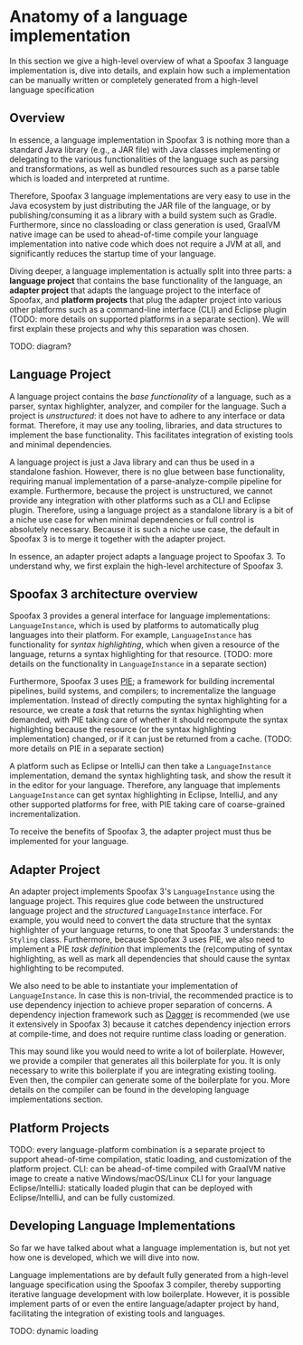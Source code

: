 # Anatomy of a language implementation

In this section we give a high-level overview of what a Spoofax 3 language implementation is, dive into details, and explain how such a implementation can be manually written or completely generated from a high-level language specification

## Overview

In essence, a language implementation in Spoofax 3 is nothing more than a standard Java library (e.g., a JAR file) with Java classes implementing or delegating to the various functionalities of the language such as parsing and transformations, as well as bundled resources such as a parse table which is loaded and interpreted at runtime.

Therefore, Spoofax 3 language implementations are very easy to use in the Java ecosystem by just distributing the JAR file of the language, or by publishing/consuming it as a library with a build system such as Gradle.
Furthermore, since no classloading or class generation is used, GraalVM native image can be used to ahead-of-time compile your language implementation into native code which does not require a JVM at all, and significantly reduces the startup time of your language.

Diving deeper, a language implementation is actually split into three parts: a __language project__ that contains the base functionality of the language, an __adapter project__ that adapts the language project to the interface of Spoofax, and __platform projects__ that plug the adapter project into various other platforms such as a command-line interface (CLI) and Eclipse plugin (TODO: more details on supported platforms in a separate section).
We will first explain these projects and why this separation was chosen.

TODO: diagram?

## Language Project

A language project contains the _base functionality_ of a language, such as a parser, syntax highlighter, analyzer, and compiler for the language.
Such a project is _unstructured_: it does not have to adhere to any interface or data format. Therefore, it may use any tooling, libraries, and data structures to implement the base functionality.
This facilitates integration of existing tools and minimal dependencies.

A language project is just a Java library and can thus be used in a standalone fashion.
However, there is no glue between base functionality, requiring manual implementation of a parse-analyze-compile pipeline for example.
Furthermore, because the project is unstructured, we cannot provide any integration with other platforms such as a CLI and Eclipse plugin.
Therefore, using a language project as a standalone library is a bit of a niche use case for when minimal dependencies or full control is absolutely necessary.
Because it is such a niche use case, the default in Spoofax 3 is to merge it together with the adapter project.

In essence, an adapter project adapts a language project to Spoofax 3.
To understand why, we first explain the high-level architecture of Spoofax 3.

## Spoofax 3 architecture overview

Spoofax 3 provides a general interface for language implementations: `LanguageInstance`, which is used by platforms to automatically plug languages into their platform.
For example, `LanguageInstance` has functionality for _syntax highlighting_, which when given a resource of the language, returns a syntax highlighting for that resource.
(TODO: more details on the functionality in `LanguageInstance` in a separate section)

Furthermore, Spoofax 3 uses [PIE](https://github.com/metaborg/pie); a framework for building incremental pipelines, build systems, and compilers; to incrementalize the language implementation.
Instead of directly computing the syntax highlighting for a resource, we create a _task_ that returns the syntax highlighting when demanded, with PIE taking care of whether it should recompute the syntax highlighting because the resource (or the syntax highlighting implementation) changed, or if it can just be returned from a cache.
(TODO: more details on PIE in a separate section)

A platform such as Eclipse or IntelliJ can then take a `LanguageInstance` implementation, demand the syntax highlighting task, and show the result it in the editor for your language.
Therefore, any language that implements `LanguageInstance` can get syntax highlighting in Eclipse, IntelliJ, and any other supported platforms for free, with PIE taking care of coarse-grained incrementalization.

To receive the benefits of Spoofax 3, the adapter project must thus be implemented for your language.

## Adapter Project

An adapter project implements Spoofax 3's `LanguageInstance` using the language project. This requires glue code between the unstructured language project and the _structured_ `LanguageInstance` interface.
For example, you would need to convert the data structure that the syntax highlighter of your language returns, to one that Spoofax 3 understands: the `Styling` class.
Furthermore, because Spoofax 3 uses PIE, we also need to implement a PIE _task definition_ that implements the (re)computing of syntax highlighting, as well as mark all dependencies that should cause the syntax highlighting to be recomputed.

We also need to be able to instantiate your implementation of `LanguageInstance`.
In case this is non-trivial, the recommended practice is to use dependency injection to achieve proper separation of concerns.
A dependency injection framework such as [Dagger](https://dagger.dev/) is recommended (we use it extensively in Spoofax 3) because it catches dependency injection errors at compile-time, and does not require runtime class loading or generation.

This may sound like you would need to write a lot of boilerplate.
However, we provide a compiler that generates all this boilerplate for you.
It is only necessary to write this boilerplate if you are integrating existing tooling.
Even then, the compiler can generate some of the boilerplate for you.
More details on the compiler can be found in the developing language implementations section.

## Platform Projects

TODO: every language-platform combination is a separate project to support ahead-of-time compilation, static loading, and customization of the platform project.
CLI: can be ahead-of-time compiled with GraalVM native image to create a native Windows/macOS/Linux CLI for your language
Eclipse/IntelliJ: statically loaded plugin that can be deployed with Eclipse/IntelliJ, and can be fully customized.

## Developing Language Implementations

So far we have talked about what a language implementation is, but not yet how one is developed, which we will dive into now.

Language implementations are by default fully generated from a high-level language specification using the Spoofax 3 compiler, thereby supporting iterative language development with low boilerplate. However, it is possible implement parts of or even the entire language/adapter project by hand, facilitating the integration of existing tools and languages.

TODO: dynamic loading
